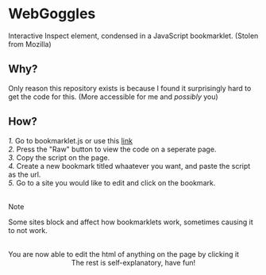 # WebGoggles
Interactive Inspect element, condensed in a JavaScript bookmarklet. (Stolen from Mozilla)

## Why?
Only reason this repository exists is because I found it surprisingly hard to get the code for this. (More accessible for me and *possibly* you)

## How?
*1.* Go to bookmarklet.js or use this [link](bookmarklet.js) <br>
*2.* Press the "Raw" button to view the code on a seperate page.<br>
*3.* Copy the script on the page. <br>
*4.* Create a new bookmark titled whaatever you want, and paste the script as the url. <br>
*5.* Go to a site you would like to edit and click on the bookmark. <br><br>
> [!NOTE]
> Some sites block and affect how bookmarklets work, sometimes causing it to not work.
<br>
You are now able to edit the html of anything on the page by clicking it <br>

<center>The rest is self-explanatory, have fun!</center>




